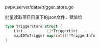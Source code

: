 pvpv_server/data/trigger_store.go

批量读取项目目录下的json文件，赋值给
```go
type TriggerStore struct {
	List           []*TriggerList
	mapIDToTrigger map[int][]*TriggerInfo
}
```